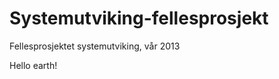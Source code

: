 Systemutviking-fellesprosjekt
=============================

Fellesprosjektet systemutviking, vår 2013

Hello earth!
